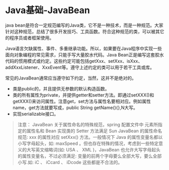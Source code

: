 ﻿# Java基础-JavaBean

java bean是符合一定规范编写的Java类，它不是一种技术，而是一种规范。大家针对这种规范，总结了很多开发技巧、工具函数。符合这种规范的类，可以被其它的程序员或者框架使用。

Java语言欠缺属性、事件、多重继承功能。所以，如果要在Java程序中实现一些面向对象编程的常见需求，只能手写大量胶水代码。Java Bean正是编写这套胶水代码的惯用模式或约定。这些约定可能包括getXxx、setXxx、isXxx、addXxxListener、XxxEvent等。遵守上述约定的类可以用于若干工具或库。

常见的JavaBean通常应当遵守如下约定，当然，这并不是绝对的。

* 类是public的，并且提供无参数的默认构造函数。
* 类的所有属性为private，并提供getter和setter方法。即通过setXXX()和getXXX()来访问属性。注意get，set方法与属性名要相对应。例如属性name，get方法就要写成，public String getName(){},N大写。
* 实现serializable接口。

>注意： JavaBean 关于属性命名的特殊规范，spring 配置文件中 元素所指定的属性名和 Bean 实现类的 Setter 方法满足 Sun JavaBean 的属性命名规范: xxx 的属性对应 setXxx() 方法。一般情况下 Java 的属性变量名都以小写字母起头，如: maxSpeed 。但也存在特殊的情况，考虑到一些特定意义的大写英文缩略词(如: USA 、 XML )，JavaBean 也允许大写字母起头的属性变量名，不过必须满足: 变量的前两个字母要么全部大写，要么全部小写.如: iC 、 iCcard 、 iDcode 这些都是不合法的。
